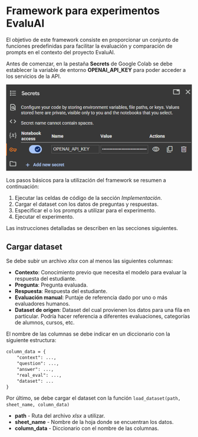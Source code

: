 # Framework para experimentos EvaluAI

El objetivo de este framework consiste en proporcionar un conjunto de funciones predefinidas para facilitar la evaluación y comparación de prompts en el contexto del proyecto EvaluAI.

Antes de comenzar, en la pestaña **Secrets** de Google Colab se debe establecer la variable de entorno **OPENAI_API_KEY** para poder acceder a los servicios de la API.

![Sección Secrets de Google Colab](/images/secrets.png)

Los pasos básicos para la utilización del framework se resumen a continuación:

1. Ejecutar las celdas de código de la sección *Implementación*.
2. Cargar el dataset con los datos de preguntas y respuestas.
3. Especificar el o los prompts a utilizar para el experimento.
4. Ejecutar el experimento.

Las instrucciones detalladas se describen en las secciones siguientes.

## Cargar dataset

Se debe subir un archivo *xlsx* con al menos las siguientes columnas:
* **Contexto**: Conocimiento previo que necesita el modelo para evaluar la respuesta del estudiante.
* **Pregunta**: Pregunta evaluada.
* **Respuesta**: Respuesta del estudiante.
* **Evaluación manual**: Puntaje de referencia dado por uno o más evaluadores humanos.
* **Dataset de origen**: Dataset del cual provienen los datos para una fila en particular. Podría hacer referencia a diferentes evaluaciones, categorías de alumnos, cursos, etc.

El nombre de las columnas se debe indicar en un diccionario con la siguiente estructura:

```
column_data = {
    "context": ...,
    "question": ...,
    "answer": ...,
    "real_eval": ...,
    "dataset": ...
}
```

Por último, se debe cargar el dataset con la función `load_dataset(path, sheet_name, column_data)`

- **path** - Ruta del archivo *xlsx* a utilizar.
- **sheet_name** - Nombre de la hoja donde se encuentran los datos.
- **column_data** - Diccionario con el nombre de las columnas.
